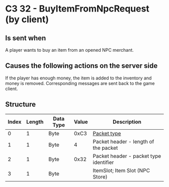 # C3 32 - BuyItemFromNpcRequest (by client)

## Is sent when

A player wants to buy an item from an opened NPC merchant.

## Causes the following actions on the server side

If the player has enough money, the item is added to the inventory and money is removed. Corresponding messages are sent back to the game client.

## Structure

| Index | Length | Data Type | Value | Description |
|-------|--------|-----------|-------|-------------|
| 0 | 1 |   Byte   | 0xC3  | [Packet type](PacketTypes.md) |
| 1 | 1 |    Byte   |   4   | Packet header - length of the packet |
| 2 | 1 |    Byte   | 0x32  | Packet header - packet type identifier |
| 3 | 1 | Byte |  | ItemSlot; Item Slot (NPC Store) |